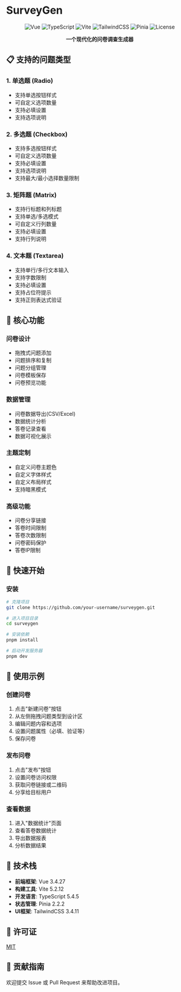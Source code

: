 # SurveyGen

<p align="center">
  <img src="https://img.shields.io/badge/Vue-3.4.27-brightgreen" alt="Vue">
  <img src="https://img.shields.io/badge/TypeScript-5.4.5-blue" alt="TypeScript">
  <img src="https://img.shields.io/badge/Vite-5.2.12-purple" alt="Vite">
  <img src="https://img.shields.io/badge/TailwindCSS-3.4.11-38B2AC" alt="TailwindCSS">
  <img src="https://img.shields.io/badge/Pinia-2.2.2-yellow" alt="Pinia">
  <img src="https://img.shields.io/badge/license-MIT-green" alt="License">
</p>

<p align="center">
  <b>一个现代化的问卷调查生成器</b>
</p>

## 📋 支持的问题类型

### 1. 单选题 (Radio)
- 支持单选按钮样式
- 可自定义选项数量
- 支持必填设置
- 支持选项说明

### 2. 多选题 (Checkbox)
- 支持多选按钮样式
- 可自定义选项数量
- 支持必填设置
- 支持选项说明
- 支持最大/最小选择数量限制

### 3. 矩阵题 (Matrix)
- 支持行标题和列标题
- 支持单选/多选模式
- 可自定义行列数量
- 支持必填设置
- 支持行列说明

### 4. 文本题 (Textarea)
- 支持单行/多行文本输入
- 支持字数限制
- 支持必填设置
- 支持占位符提示
- 支持正则表达式验证

## 🎯 核心功能

### 问卷设计
- 拖拽式问题添加
- 问题排序和复制
- 问题分组管理
- 问卷模板保存
- 问卷预览功能

### 数据管理
- 问卷数据导出(CSV/Excel)
- 数据统计分析
- 答卷记录查看
- 数据可视化展示

### 主题定制
- 自定义问卷主题色
- 自定义字体样式
- 自定义布局样式
- 支持暗黑模式

### 高级功能
- 问卷分享链接
- 答卷时间限制
- 答卷次数限制
- 问卷密码保护
- 答卷IP限制

## 🚀 快速开始

### 安装
```bash
# 克隆项目
git clone https://github.com/your-username/surveygen.git

# 进入项目目录
cd surveygen

# 安装依赖
pnpm install

# 启动开发服务器
pnpm dev
```

## 📱 使用示例

### 创建问卷
1. 点击"新建问卷"按钮
2. 从左侧拖拽问题类型到设计区
3. 编辑问题内容和选项
4. 设置问题属性（必填、验证等）
5. 保存问卷

### 发布问卷
1. 点击"发布"按钮
2. 设置问卷访问权限
3. 获取问卷链接或二维码
4. 分享给目标用户

### 查看数据
1. 进入"数据统计"页面
2. 查看答卷数据统计
3. 导出数据报表
4. 分析数据结果

## 🔧 技术栈

- **前端框架**: Vue 3.4.27
- **构建工具**: Vite 5.2.12
- **开发语言**: TypeScript 5.4.5
- **状态管理**: Pinia 2.2.2
- **UI框架**: TailwindCSS 3.4.11

## 📝 许可证

[MIT](LICENSE)

## 🤝 贡献指南

欢迎提交 Issue 或 Pull Request 来帮助改进项目。

